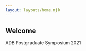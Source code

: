 ```yaml
---
layout: layouts/home.njk
---
```


## Welcome

<div class="md:prose-xl">
<p class="lead ">
ADB Postgraduate Symposium 2021
</p>
</div>
